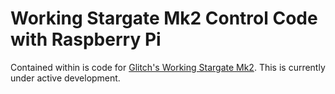 # Working Stargate Mk2 Control Code with Raspberry Pi

Contained within is code for [Glitch's Working Stargate Mk2](https://www.thingiverse.com/thing:1603423). This is currently under active development.
